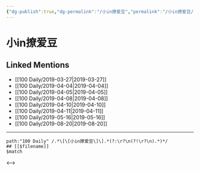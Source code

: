 ```yaml
---
{"dg-publish":true,"dg-permalink":"/小in撩爱豆","permalink":"/小in撩爱豆/","created":"2022-12-22T14:53:27.000+08:00","updated":"2023-04-10T17:04:25.424+08:00"}
---
```


# 小in撩爱豆

## Linked Mentions
- [[100 Daily/2019-03-27\|2019-03-27]]
- [[100 Daily/2019-04-04\|2019-04-04]]
- [[100 Daily/2019-04-05\|2019-04-05]]
- [[100 Daily/2019-04-08\|2019-04-08]]
- [[100 Daily/2019-04-10\|2019-04-10]]
- [[100 Daily/2019-04-11\|2019-04-11]]
- [[100 Daily/2019-05-16\|2019-05-16]]
- [[100 Daily/2019-08-20\|2019-08-20]]


---

```expander
path:"100 Daily" /.*\[\[小in撩爱豆\]\].*(?:\r?\n(?!\r?\n).*)*/
## [[$filename]]
$match
```

<-->